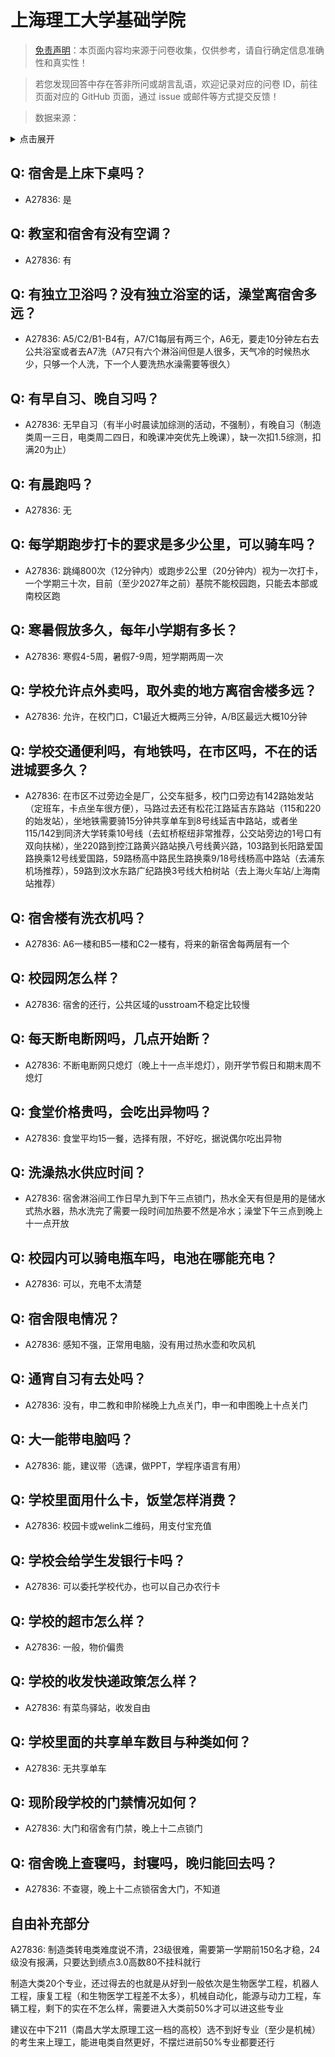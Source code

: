 # 上海理工大学基础学院

> [免责声明](https://colleges.chat/#_3)：本页面内容均来源于问卷收集，仅供参考，请自行确定信息准确性和真实性！

> 若您发现回答中存在答非所问或胡言乱语，欢迎记录对应的问卷 ID，前往页面对应的 GitHub 页面，通过 issue 或邮件等方式提交反馈！

> 数据来源：

<details><summary>点击展开</summary>
<ul>
<li>A27836: 匿名 (2025 年 04 月)</li>
</ul>
</details>

## Q: 宿舍是上床下桌吗？

- A27836: 是

## Q: 教室和宿舍有没有空调？

- A27836: 有

## Q: 有独立卫浴吗？没有独立浴室的话，澡堂离宿舍多远？

- A27836: A5/C2/B1-B4有，A7/C1每层有两三个，A6无，要走10分钟左右去公共浴室或者去A7洗（A7只有六个淋浴间但是人很多，天气冷的时候热水少，只够一个人洗，下一个人要洗热水澡需要等很久）

## Q: 有早自习、晚自习吗？

- A27836: 无早自习（有半小时晨读加综测的活动，不强制），有晚自习（制造类周一三日，电类周二四日，和晚课冲突优先上晚课），缺一次扣1.5综测，扣满20为止）

## Q: 有晨跑吗？

- A27836: 无

## Q: 每学期跑步打卡的要求是多少公里，可以骑车吗？

- A27836: 跳绳800次（12分钟内）或跑步2公里（20分钟内）视为一次打卡，一个学期三十次，目前（至少2027年之前）基院不能校园跑，只能去本部或南校区跑

## Q: 寒暑假放多久，每年小学期有多长？

- A27836: 寒假4-5周，暑假7-9周，短学期两周一次

## Q: 学校允许点外卖吗，取外卖的地方离宿舍楼多远？

- A27836: 允许，在校门口，C1最近大概两三分钟，A/B区最远大概10分钟

## Q: 学校交通便利吗，有地铁吗，在市区吗，不在的话进城要多久？

- A27836: 在市区不过旁边全是厂，公交车挺多，校门口旁边有142路始发站（定班车，卡点坐车很方便），马路过去还有松花江路延吉东路站（115和220的始发站），坐地铁需要骑15分钟共享单车到8号线延吉中路站，或者坐115/142到同济大学转乘10号线（去虹桥枢纽非常推荐，公交站旁边的1号口有双向扶梯），坐220路到控江路黄兴路站换八号线黄兴路，103路到长阳路爱国路换乘12号线爱国路，59路杨高中路民生路换乘9/18号线杨高中路站（去浦东机场推荐），59路到汶水东路广纪路换3号线大柏树站（去上海火车站/上海南站推荐）

## Q: 宿舍楼有洗衣机吗？

- A27836: A6一楼和B5一楼和C2一楼有，将来的新宿舍每两层有一个

## Q: 校园网怎么样？

- A27836: 宿舍的还行，公共区域的usstroam不稳定比较慢

## Q: 每天断电断网吗，几点开始断？

- A27836: 不断电断网只熄灯（晚上十一点半熄灯），刚开学节假日和期末周不熄灯

## Q: 食堂价格贵吗，会吃出异物吗？

- A27836: 食堂平均15一餐，选择有限，不好吃，据说偶尔吃出异物

## Q: 洗澡热水供应时间？

- A27836: 宿舍淋浴间工作日早九到下午三点锁门，热水全天有但是用的是储水式热水器，热水洗完了需要一段时间加热要不然是冷水；澡堂下午三点到晚上十一点开放

## Q: 校园内可以骑电瓶车吗，电池在哪能充电？

- A27836: 可以，充电不太清楚

## Q: 宿舍限电情况？

- A27836: 感知不强，正常用电脑，没有用过热水壶和吹风机

## Q: 通宵自习有去处吗？

- A27836: 没有，申二教和申阶梯晚上九点关门，申一和申图晚上十点关门

## Q: 大一能带电脑吗？

- A27836: 能，建议带（选课，做PPT，学程序语言有用）

## Q: 学校里面用什么卡，饭堂怎样消费？

- A27836: 校园卡或welink二维码，用支付宝充值

## Q: 学校会给学生发银行卡吗？

- A27836: 可以委托学校代办，也可以自己办农行卡

## Q: 学校的超市怎么样？

- A27836: 一般，物价偏贵

## Q: 学校的收发快递政策怎么样？

- A27836: 有菜鸟驿站，收发自由

## Q: 学校里面的共享单车数目与种类如何？

- A27836: 无共享单车

## Q: 现阶段学校的门禁情况如何？

- A27836: 大门和宿舍有门禁，晚上十二点锁门

## Q: 宿舍晚上查寝吗，封寝吗，晚归能回去吗？

- A27836: 不查寝，晚上十二点锁宿舍大门，不知道

## 自由补充部分

A27836: 制造类转电类难度说不清，23级很难，需要第一学期前150名才稳，24级没有报满，只要达到绩点3.0高数80不挂科就行

制造大类20个专业，还过得去的也就是从好到一般依次是生物医学工程，机器人工程，康复工程（和生物医学工程差不太多），机械自动化，能源与动力工程，车辆工程，剩下的实在不怎么样，需要进入大类前50%才可以进这些专业

建议在中下211（南昌大学太原理工这一档的高校）选不到好专业（至少是机械）的考生来上理工，能进电类自然更好，不摆烂进前50%专业都要还行